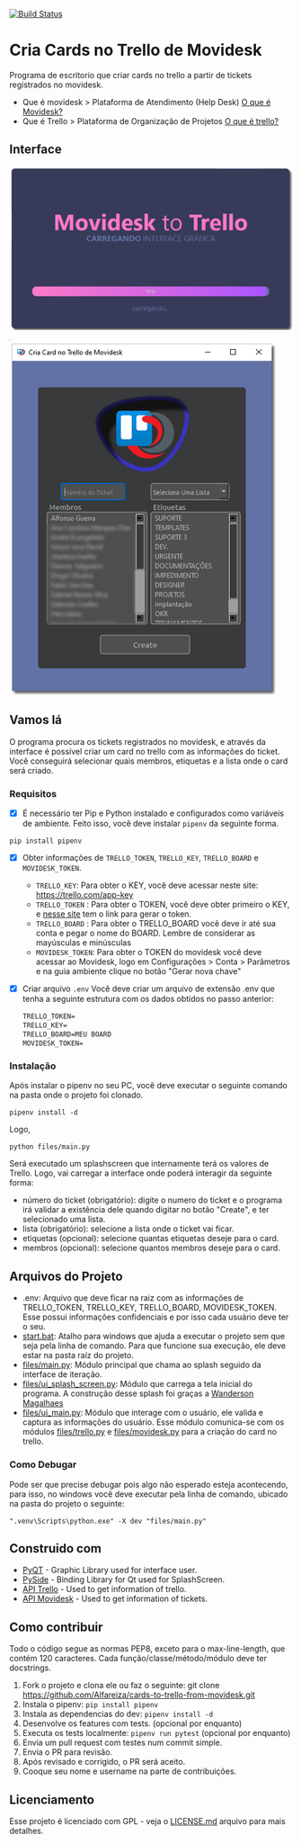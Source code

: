 [![Build Status](https://travis-ci.org/Alfareiza/cards-to-trello-from-movidesk.svg?branch=master)](https://travis-ci.org/Alfareiza/cards-to-trello-from-movidesk)

# Cria Cards no Trello de Movidesk 

Programa de escritorio que criar cards no trello a partir de tickets registrados no movidesk.
- Que é movidesk >  Plataforma de Atendimento (Help Desk) [O que é Movidesk?](https://www.movidesk.com)
- Que é Trello > Plataforma de Organização de Projetos [O que é trello?](https://trello.com/c/Bbpc1cRl/2-o-que-é-trello)

## Interface

![Splash Screen](https://github.com/Alfareiza/cards-to-trello-from-movidesk/blob/master/files/img/splash_screen_example.png?raw=True)

![Interface](https://github.com/Alfareiza/cards-to-trello-from-movidesk/blob/master/files/img/interface_example.png?raw=true)

## Vamos lá

O programa procura os tickets registrados no movidesk, e através da interface é possível criar um card no trello com as informações do ticket. Você conseguirá selecionar quais membros, etiquetas e a lista onde o card será criado.

### Requisitos

- [x] É necessário ter Pip e Python instalado e configurados como variáveis de ambiente. Feito isso, você deve instalar `pipenv` da seguinte forma.
```
pip install pipenv
```
- [x] Obter informações de `TRELLO_TOKEN`, `TRELLO_KEY`, `TRELLO_BOARD` e `MOVIDESK_TOKEN`.
        
    - `TRELLO_KEY`: Para obter o KEY, você deve acessar neste site: https://trello.com/app-key
    - `TRELLO_TOKEN` : Para obter o TOKEN, você deve obter primeiro o KEY, e [nesse site](https://trello.com/app-key) tem o link para gerar o token.  
    - `TRELLO_BOARD` : Para obter o TRELLO_BOARD você deve ir até sua conta e pegar o nome do BOARD. Lembre de considerar as mayúsculas e minúsculas
    - `MOVIDESK_TOKEN`: Para obter o TOKEN do movidesk você deve acessar ao Movidesk, logo em Configurações > Conta > Parâmetros e na guia ambiente clique no botão "Gerar nova chave"

- [x] Criar arquivo `.env`
    Você deve criar um arquivo de extensão .env que tenha a seguinte estrutura com os dados obtidos no passo anterior:
    ```
    TRELLO_TOKEN=
    TRELLO_KEY=
    TRELLO_BOARD=MEU BOARD
    MOVIDESK_TOKEN=
    ``` 
### Instalação

Após instalar o pipenv no seu PC, você deve executar o seguinte comando na pasta onde o projeto foi clonado.

```
pipenv install -d
```

Logo,

```
python files/main.py
```

Será executado um splashscreen que internamente terá os valores de Trello. Logo, vai carregar a interface onde poderá interagir da seguinte forma:
- número do ticket (obrigatório):  digite o numero do ticket e o programa irá validar a existência dele quando digitar no botão "Create", e ter selecionado uma lista.
- lista (obrigatório): selecione a lista onde o ticket vai ficar.
- etiquetas (opcional): selecione quantas etiquetas deseje para o card.
- membros (opcional): selecione quantos membros deseje para o card.


## Arquivos do Projeto

- .env: Arquivo que deve ficar na raiz com as informações de TRELLO_TOKEN, TRELLO_KEY, TRELLO_BOARD, MOVIDESK_TOKEN. Esse possui informações confidenciais e por isso cada usuário deve ter o seu.  
- [start.bat](https://github.com/Alfareiza/cards-to-trello-from-movidesk/blob/master/start.bat): Atalho para windows que ajuda a executar o projeto sem que seja pela linha de comando. Para que funcione sua execução, ele deve estar na pasta raíz do projeto.  
- [files/main.py](https://github.com/Alfareiza/cards-to-trello-from-movidesk/blob/master/files/main.py): Módulo principal que chama ao splash seguido da interface de iteração.
- [files/ui_splash_screen.py](https://github.com/Alfareiza/cards-to-trello-from-movidesk/blob/master/files/ui_splash_screen.py): Módulo que carrega a tela inicial do programa. A construção desse splash foi graças a [Wanderson Magalhaes](https://www.youtube.com/watch?v=Ap865V3sAdw)   
- [files/ui_main.py](https://github.com/Alfareiza/cards-to-trello-from-movidesk/blob/master/files/ui_main.py): Módulo que interage com o usuário, ele valida e captura as informações do usuário. Esse módulo comunica-se com os módulos [files/trello.py](https://github.com/Alfareiza/cards-to-trello-from-movidesk/blob/master/files/trello.py) e [files/movidesk.py](https://github.com/Alfareiza/cards-to-trello-from-movidesk/blob/master/files/movidesk.py) para a criação do card no trello.

### Como Debugar

Pode ser que precise debugar pois algo não esperado esteja acontecendo, para isso, no windows você deve executar pela linha de comando, ubicado na pasta do projeto o seguinte:

```
".venv\Scripts\python.exe" -X dev "files/main.py"
```

## Construido com

* [PyQT](https://www.riverbankcomputing.com/software/pyqt) - Graphic Library used for interface user.
* [PySide](https://wiki.qt.io/PySide2) - Binding Library for Qt used for SplashScreen.
* [API Trello](https://developer.atlassian.com/cloud/trello/rest/) - Used to get information of trello. 
* [API Movidesk](https://atendimento.movidesk.com/kb/article/256/movidesk-ticket-api) - Used to get information of tickets.

## Como contribuir

Todo o código segue as normas PEP8, exceto para o max-line-length, que contém 120 caracteres. Cada função/classe/método/módulo deve ter docstrings.

1. Fork o projeto e clona ele ou faz o seguinte: git clone https://github.com/Alfareiza/cards-to-trello-from-movidesk.git
2. Instala o pipenv: `pip install pipenv`
3. Instala as dependencias do dev: `pipenv install -d`
4. Desenvolve os features com tests. (opcional por enquanto)
5. Executa os tests localmente: `pipenv run pytest` (opcional por enquanto)
6. Envia um pull request com testes num commit simple.
7. Envia o PR para revisão.
8. Após revisado e corrigido, o PR será aceito.
9. Cooque seu nome e username na parte de contribuições.

## Licenciamento

Esse projeto é licenciado com GPL - veja o [LICENSE.md](https://github.com/Alfareiza/cards-to-trello-from-movidesk/blob/master/README.md) arquivo para mais detalhes.
